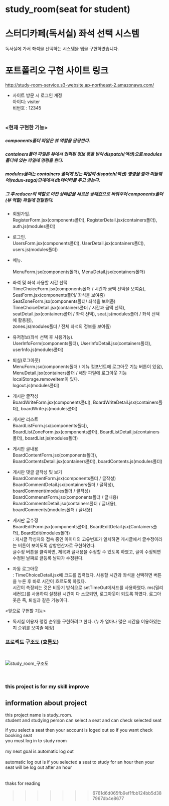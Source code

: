 # study_room(seat for student)
# 스터디카페(독서실) 좌석 선택 시스템
독서실에 가서 좌석을 선택하는 시스템을 웹을 구현하였습니다.
<br/>

# 포트폴리오 구현 사이트 링크<br/>
http://study-room-service.s3-website.ap-northeast-2.amazonaws.com/
- 사이트 방문 시 로그인 계정<br/>
  아이디: visiter<br/>
  비번호 : 12345<br/>
  <br/>

  

### <현재 구현한 기능>
##### components폴더 파일은 뷰 역할을 담당한다.
##### containers폴더 파일은 뷰에서 입력된 정보 등을 받아 dispatch(액션)으로 modules폴더에 있는 파일에 명령을 한다.
##### modules폴더는 containers 폴더에 있는 파일의 dispatch(액션) 명령을 받아 미들웨어(redux-saga)단계에서 db데이터를 주고 받는다. 
##### 그 후 reducer의 역할로 이전 상태값을 새로운 상태값으로 바꿔주어 components폴더(뷰 역할) 파일에 전달한다. 

- 회원가입.<br/> 
  RegisterForm.jsx(components폴더), RegisterDetail.jsx(containers폴더), auth.js(modules폴더)<br/>

- 로그인.<br/>
  UsersForm.jsx(components폴더), UserDetail.jsx(containers폴더), users.js(modules폴더)<br/>

- 메뉴.<br/>  
  MenuForm.jsx(components폴더), MenuDetail.jsx(containers폴더)<br/> 

- 좌석 및 좌석 사용할 시간 선택<br/> 
  TimeChoiceForm.jsx(components폴더 / 시간과 금액 선택을 보여줌), SeatForm.jsx(components폴더/ 좌석을 보여줌) SeatZoneForm.jsx(components폴더/ 좌석을 보여줌)<br/>
  TimeChoiceDetail.jsx(containers폴더 / 시간과 금액 선택), seatDetail.jsx(containers폴더 / 좌석 선택), seat.js(modules폴더 / 좌석 선택에 활용됨),<br/> 
  zones.js(modules폴더 / 전체 좌석의 정보를 보여줌)<br/> 

- 유저정보(좌석 선택 후 사용가능).<br/>
  UserInfoForm(components폴더), UserInfoDetail.jsx(containers폴더), userInfo.js(modules폴더)<br/>

- 퇴실(로그아웃)<br/>
  MenuForm.jsx(components폴더 / 메뉴 컴포넌트에 로그아웃 기능 버튼이 있음), MenuDetail.jsx(containers폴더 / 해당 파일에 로그아웃 기능  localStorage.removeItem이 있다.<br/>
  logout.js(modules폴더)<br/>
  
- 게시판 글작성<br/>
  BoardWriteForm.jsx(components폴더), BoardWriteDetail.jsx(containers폴더), boardWrite.js(modules폴더)<br/> 
  
- 게시판 리스트<br/>
  BoardListForm.jsx(components폴더), BoardListZoneForm.jsx(components폴더), BoardListDetail.js(containers폴더), boardList.js(modules폴더)<br/>
  
- 게시판 글내용<br/>
  BoardContentForm.jsx(components폴더), BoardContentsDetail.jsx(containers폴더), boardContents.js(modules폴더)<br/>  

- 게시판 댓글 글작성 및 보기<br/>
  BoardCommentForm.jsx(components폴더 / 글작성) BoardCommentDetail.jsx(containers폴더 / 글작성), boardComment(modules폴더 / 글작성)<br/>
  BoardCommenstForm.jsx(components폴더 / 글내용) BoardCommentsDetail.jsx(containers폴더 / 글내용), boardComments(modules폴더 / 글내용)<br/>
  
- 게시판 글수정<br/> 
  BoardEditForm.jsx(components폴더), BoardEditDetail.jsx(Containers폴더), BoardEdit(modules폴더)<br/>
  : 게시글 작성자와 접속 중인 아이디의 고유번호가 일치하면 게시글에서 글수정이라는 버튼이 보이도록 삼항연산자로 구현하였다.<br/>
    글수정 버튼을 클릭하면, 제목과 글내용을 수정할 수 있도록 하였고, 글이 수정되면 수정된 날짜로 글등록 날짜가 수정된다.<br/>
    
- 자동 로그아웃<br/>
  : TimeChoiceDetail.jsx에 코드를 입력했다. 사용할 시간과 좌석을 선택하면 버튼을 누른 후 바로 시간이 흐르도록 하였다.<br/>
    시간이 측정되는 것은 비동기 방식으로 setTimeOut메서드를 사용하였다. ms(밀리세컨드)를 사용하여 설정된 시간이 다 소모되면, 로그아웃이 되도록 하였다.
    로그아웃은 즉, 퇴실과 같은 기능이다.

<앞으로 구현할 기능><br/>
- 독서실 이용자 랭킹 순위를 구현하려고 한다. (누가 얼마나 많은 시간을 이용하였는지 순위를 보여줄 예정)<br/>


### 프로젝트 구조도 (흐름도)
<br/>

![study_room_구조도](https://user-images.githubusercontent.com/74960408/146313214-811f3f46-5901-4dac-872f-34e024690316.jpg)

<br/>

### this project is for my skill improve

## information about project
this project name is study_room.<br/>
student and studying person can select a seat and can check selected seat<br/>
 
if you select a seat then your account is loged out so if you want check booking seat<br/>
you must log in to study room<br/> 
<br/>
my next goal is automatic log out <br/>
<br/>
automatic log out is if you selected a seat to study for an hour then your seat will be log out after an hour<br/>   
<br/>
thaks for reading



>>>>>>> 6761d6d065fb9ef1fbb124bb5d387967db4e8677


